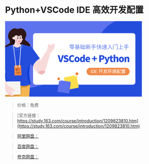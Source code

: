# Python+VSCode IDE 高效开发配置

![img](../../../assets/study163/free/4084d2ae057542f4bd2425fcaf9e12b4.png)

> 价格：免费

> [官方链接：https://study.163.com/course/introduction/1209823810.htm](https://study.163.com/course/introduction/1209823810.htm)

> [阿里网盘：]()

> [百度网盘：]()

> [夸克网盘：]()
